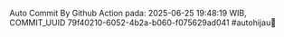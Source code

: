 Auto Commit By Github Action pada: 2025-06-25 19:48:19 WIB, COMMIT_UUID 79f40210-6052-4b2a-b060-f075629ad041 #autohijau🗿
